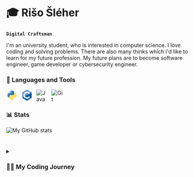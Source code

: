 # :mortar_board: Rišo Šléher

**`Digital Craftsman`**

I'm an university student, who is interested in computer science. I love coding and solving problems. There are also many thinks which I'd like to learn for my future profession. My future plans are to become software engineer, game developer or cybersecurity engineer. 

### 🧰 Languages and Tools

<img align="left" alt="C" width="30px" style="padding-right:10px;" src="https://github.com/devicons/devicon/blob/master/icons/python/python-original.svg"/>
<img align="left" alt="C" width="30px" style="padding-right:10px;" src="https://github.com/devicons/devicon/blob/master/icons/c/c-original.svg"/>
<img align="left" alt="Java" width="30px" style="padding-right:10px;" src="https://cdn.jsdelivr.net/gh/devicons/devicon/icons/java/java-original.svg"/>
<img align="left" alt="Git" width="30px" style="padding-right:10px;" src="https://cdn.jsdelivr.net/gh/devicons/devicon/icons/git/git-original.svg" />
<br />

#

### 📊 Stats

![My GitHub stats](https://github-readme-stats.vercel.app/api?username=riso1410&show_icons=true&theme=gruvbox)

#

<details>
 <summary><h3>👨‍💻 My Coding Journey</h3></summary>
  I started coding recently, but I'm trying my best 💯
  **`while(alive)
    {
        eat();
        code();
        sleep();
        repeat();
    }`**


